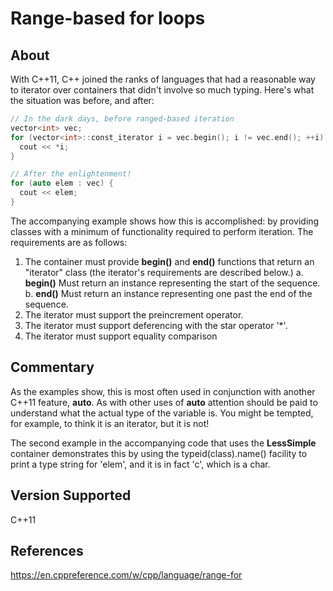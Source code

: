 # Range-based for loops

## About

With C++11, C++ joined the ranks of languages that had a reasonable way to
iterator over containers that didn't involve so much typing. Here's what
the situation was before, and after:

```C++
// In the dark days, before ranged-based iteration
vector<int> vec;
for (vector<int>::const_iterator i = vec.begin(); i != vec.end(); ++i) {
  cout << *i;
}

// After the enlightenment!
for (auto elem : vec) {
  cout << elem;
}
```

The accompanying example shows how this is accomplished: by providing classes
with a minimum of functionality required to perform iteration. The requirements
are as follows:

1. The container must provide **begin()** and **end()** functions that return
   an "iterator" class (the iterator's requirements are described below.)
  a. **begin()** Must return an instance representing the start of the sequence.
  b. **end()** Must return an instance representing one past the end of the sequence.
2. The iterator must support the preincrement operator.
3. The iterator must support deferencing with the star operator '\*'.
4. The iterator must support equality comparison

## Commentary

As the examples show, this is most often used in conjunction with another C++11
feature, **auto**.  As with other uses of **auto** attention should be paid to
understand what the actual type of the variable is. You might be tempted, for
example, to think it is an iterator, but it is not!

The second example in the accompanying code that uses the **LessSimple**
container demonstrates this by using the typeid(class).name() facility to
print a type string for 'elem', and it is in fact 'c', which
is a char.

## Version Supported
C++11

## References
https://en.cppreference.com/w/cpp/language/range-for
